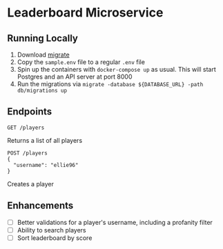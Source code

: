 # Leaderboard Microservice

## Running Locally

1. Download [migrate](https://github.com/golang-migrate/migrate)
2. Copy the `sample.env` file to a regular `.env` file
3. Spin up the containers with `docker-compose up` as usual. This will start Postgres and an API server at port 8000
4. Run the migrations via `migrate -database ${DATABASE_URL} -path db/migrations up`

## Endpoints

```
GET /players
```
Returns a list of all players

```
POST /players
{
  "username": "ellie96"
}
```
Creates a player

## Enhancements

- [ ] Better validations for a player's username, including a profanity filter
- [ ] Ability to search players
- [ ] Sort leaderboard by score

